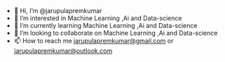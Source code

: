 - 👋 Hi, I’m @jarupulapremkumar
- 👀 I’m interested in Machine Learning ,Ai and Data-science
- 🌱 I’m currently learning Machine Learning ,Ai and Data-science
- 💞️ I’m looking to collaborate on Machine Learning ,Ai and Data-science
- 📫 How to reach me jarupulapremkumar@gmail.com or  jarupulapremkumar@outlook.com 

<!---
jarupulapremkumar/jarupulapremkumar is a ✨ special ✨ repository because its `README.md` (this file) appears on your GitHub profile.
You can click the Preview link to take a look at your changes.
--->
